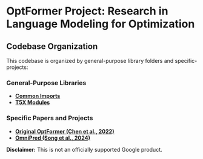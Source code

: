 # OptFormer Project: Research in Language Modeling for Optimization

## Codebase Organization
This codebase is organized by general-purpose library folders and specific-projects:

### General-Purpose Libraries
* [**Common Imports**](https://github.com/google-research/optformer/tree/main/optformer/common)
* [**T5X Modules**](https://github.com/google-research/optformer/tree/main/optformer/t5x)

### Specific Papers and Projects
* [**Original OptFormer (Chen et al., 2022)**](https://github.com/google-research/optformer/tree/main/optformer/original)
* [**OmniPred (Song et al., 2024)**](https://github.com/google-research/optformer/tree/main/optformer/omnipred)

**Disclaimer:** This is not an officially supported Google product.
